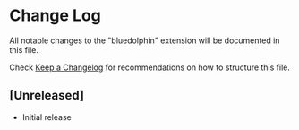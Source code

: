 # Change Log

All notable changes to the "bluedolphin" extension will be documented in this file.

Check [Keep a Changelog](http://keepachangelog.com/) for recommendations on how to structure this file.

## [Unreleased]

- Initial release
